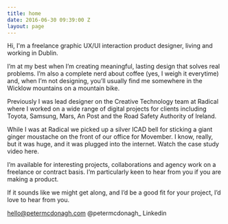 ```yaml
---
title: home
date: 2016-06-30 09:39:00 Z
layout: page
---
```


Hi, I'm a freelance graphic UX/UI interaction product designer, living and working in Dublin.

I’m at my best when I’m creating meaningful, lasting design that solves real problems. I’m also a complete nerd about coffee (yes, I weigh it everytime) and, when I’m not designing, you’ll usually find me somewhere in the Wicklow mountains on a mountain bike.

Previously I was lead designer on the Creative Technology team at Radical where I worked on a wide range of digital projects for clients including Toyota, Samsung, Mars, An Post and the Road Safety Authority of Ireland.

While I was at Radical we picked up a silver ICAD bell for sticking a giant ginger moustache on the front of our office for Movember. I know, really, but it was huge, and it was plugged into the internet. Watch the case study video here.

I’m available for interesting projects, collaborations and agency work on a freelance or contract basis. I’m particularly keen to hear from you if you are making a product.

If it sounds like we might get along, and I’d be a good fit for your project, I’d love to hear from you.

hello@petermcdonagh.com
@petermcdonagh_
Linkedin